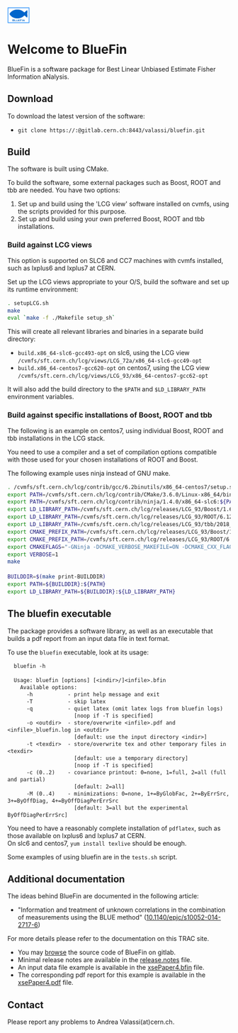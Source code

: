 <img src="utilities/BlueFinLogo.jpg" width="10%">

# Welcome to BlueFin

BlueFin is a software package for Best Linear Unbiased Estimate Fisher Information aNalysis.

## Download

To download the latest version of the software:
- `git clone https://:@gitlab.cern.ch:8443/valassi/bluefin.git`

## Build

The software is built using CMake.

To build the software, some external packages such as Boost, ROOT and tbb are needed. You have two options:
1. Set up and build using the 'LCG view' software installed on cvmfs, using the scripts provided for this purpose.
2. Set up and build using your own preferred Boost, ROOT and tbb installations.

### Build against LCG views

This option is supported on SLC6 and CC7 machines with cvmfs installed, such as lxplus6 and lxplus7 at CERN.

Set up the LCG views appropriate to your O/S, build the software and set up its runtime environment:
```bash
. setupLCG.sh
make 
eval `make -f ./Makefile setup_sh`
```

This will create all relevant libraries and binaries in a separate build directory:
- `build.x86_64-slc6-gcc493-opt` on slc6, using the LCG view `/cvmfs/sft.cern.ch/lcg/views/LCG_72a/x86_64-slc6-gcc49-opt`
- `build.x86_64-centos7-gcc620-opt` on centos7, using the LCG view `/cvmfs/sft.cern.ch/lcg/views/LCG_93/x86_64-centos7-gcc62-opt`

It will also add the build directory to the `$PATH` and `$LD_LIBRARY_PATH` environment variables.

### Build against specific installations of Boost, ROOT and tbb

The following is an example on centos7, using individual Boost, ROOT and tbb installations in the LCG stack.  

You need to use a compiler and a set of compilation options compatible with those used for your chosen installations of ROOT and Boost.

The following example uses ninja instead of GNU make.

```bash
. /cvmfs/sft.cern.ch/lcg/contrib/gcc/6.2binutils/x86_64-centos7/setup.sh
export PATH=/cvmfs/sft.cern.ch/lcg/contrib/CMake/3.6.0/Linux-x86_64/bin:${PATH}
export PATH=/cvmfs/sft.cern.ch/lcg/contrib/ninja/1.4.0/x86_64-slc6:${PATH}
export LD_LIBRARY_PATH=/cvmfs/sft.cern.ch/lcg/releases/LCG_93/Boost/1.66.0/x86_64-centos7-gcc62-opt/lib:${LD_LIBRARY_PATH}
export LD_LIBRARY_PATH=/cvmfs/sft.cern.ch/lcg/releases/LCG_93/ROOT/6.12.06/x86_64-centos7-gcc62-opt/lib:${LD_LIBRARY_PATH}
export LD_LIBRARY_PATH=/cvmfs/sft.cern.ch/lcg/releases/LCG_93/tbb/2018_U1/x86_64-centos7-gcc62-opt/lib:${LD_LIBRARY_PATH}
export CMAKE_PREFIX_PATH=/cvmfs/sft.cern.ch/lcg/releases/LCG_93/Boost/1.66.0/x86_64-centos7-gcc62-opt:${CMAKE_PREFIX_PATH}
export CMAKE_PREFIX_PATH=/cvmfs/sft.cern.ch/lcg/releases/LCG_93/ROOT/6.12.06/x86_64-centos7-gcc62-opt:${CMAKE_PREFIX_PATH}
export CMAKEFLAGS="-GNinja -DCMAKE_VERBOSE_MAKEFILE=ON -DCMAKE_CXX_FLAGS='-std=c++14 -m64' -DCMAKE_BUILD_TYPE=Release"
export VERBOSE=1
make

BUILDDIR=$(make print-BUILDDIR)
export PATH=${BUILDDIR}:${PATH}
export LD_LIBRARY_PATH=${BUILDDIR}:${LD_LIBRARY_PATH}
```

## The bluefin executable

The package provides a software library, as well as an executable that builds a pdf report from an input data file in text format. 

To use the `bluefin` executable, look at its usage:
```
  bluefin -h

  Usage: bluefin [options] [<indir>/]<infile>.bfin
    Available options:
      -h           - print help message and exit
      -T           - skip latex
      -q           - quiet latex (omit latex logs from bluefin logs)
                     [noop if -T is specified]
      -o <outdir>  - store/overwrite <infile>.pdf and <infile>_bluefin.log in <outdir>
                     [default: use the input directory <indir>]
      -t <texdir>  - store/overwrite tex and other temporary files in <texdir>
                     [default: use a temporary directory]
                     [noop if -T is specified]
      -c (0..2)    - covariance printout: 0=none, 1=full, 2=all (full and partial)
                     [default: 2=all]
      -M (0..4)    - minimizations: 0=none, 1+=ByGlobFac, 2+=ByErrSrc, 3+=ByOffDiag, 4+=ByOffDiagPerErrSrc
                     [default: 3=all but the experimental ByOffDiagPerErrSrc]
```

You need to have a reasonably complete installation of `pdflatex`, such as those available on lxplus6 and lxplus7 at CERN.  
On slc6 and centos7, `yum install texlive` should be enough.

Some examples of using bluefin are in the `tests.sh` script.

## Additional documentation

The ideas behind BlueFin are documented in the following article:
- "Information and treatment of unknown correlations in the combination of measurements using the BLUE method" ([10.1140/epjc/s10052-014-2717-6](https://doi.org/10.1140/epjc/s10052-014-2717-6))

For more details please refer to the documentation on this TRAC site.
- You may [browse](..) the source code of BlueFin on gitlab.
- Minimal release notes are available in the [release.notes](release.notes) file.
- An input data file example is available in the [xsePaper4.bfin](examples/dataXSE/xsePaper4.bfin)  file.
- The corresponding pdf report for this example is available in the [xsePaper4.pdf](examples/dataXSE/xsePaper4.pdf)  file.

## Contact

Please report any problems to Andrea Valassi(at)cern.ch.
